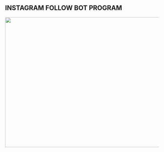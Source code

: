 <h2> INSTAGRAM FOLLOW BOT PROGRAM </h2>

<p style="text-align: center;"><img src="https://i.hizliresim.com/nW9WGa.png" alt="" width="751" height="427" /></p>
